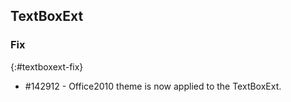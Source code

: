 ## TextBoxExt

### Fix
{:#textboxext-fix}

* \#142912 - Office2010 theme is now applied to the TextBoxExt.
